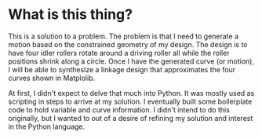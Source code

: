 # What is this thing? #

This is a solution to a problem. The problem is that I need to generate a motion based on the
constrained geometry of my design. The design is to have four idler rollers
rotate around a driving roller all while the roller positions shrink along a
circle. Once I have the generated curve (or motion), I will be able to
synthesize a linkage design that approximates the four curves shown in
Matplolib. 

At first, I didn't expect to delve that much into Python. It was mostly used as
scripting in steps to arrive at my solution. I eventually built some
boilerplate code to hold variable and curve information. I didn't intend to do
this originally, but I wanted to out of a desire of refining my solution and interest in
the Python language.
